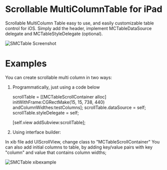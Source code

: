 Scrollable MultiColumnTable for iPad
====================================

Scrollable MultiColumn Table easy to use, and easily customizable table control for iOS. Simply add the header, implement MCTableDataSource delegate and MCTableStyleDelegate (optional).

![SMCTable Screenshot](https://github.com/downloads/Eclair90/Scrollable-MultiColumnTable-for-iPad/SMCTable01.PNG)

Examples
========

You can create scrollable multi column in two ways:

1. Programmatically, just using a code below

	scrollTable = [[MCTableScrollContainer alloc] initWithFrame:CGRectMake(15, 15, 738, 440) andColumnWidthes:testColumns];
	scrollTable.dataSource = self;
	scrollTable.styleDelegate = self;
	
	[self.view addSubview:scrollTable];
	
2. Using interface builder:

In xib file add UIScrollView, change class to "MCTableScrollContainer"
You can also add initial columns to table, by adding key/value pairs with key "column" and value that contains column widths;

![SMCTable xibexample](https://github.com/downloads/Eclair90/Scrollable-MultiColumnTable-for-iPad/SMCTable02.png)